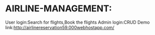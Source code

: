# AIRLINE-MANAGEMENT:
User login:Search for flights,Book the flights
Admin login:CRUD
Demo link:http://airlinereservation59.000webhostapp.com/
